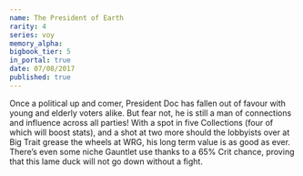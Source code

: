 ```yaml
---
name: The President of Earth
rarity: 4
series: voy
memory_alpha:
bigbook_tier: 5
in_portal: true
date: 07/08/2017
published: true
---
```


Once a political up and comer, President Doc has fallen out of favour with young and elderly voters alike. But fear not, he is still a man of connections and influence across all parties! With a spot in five Collections (four of which will boost stats), and a shot at two more should the lobbyists over at Big Trait grease the wheels at WRG, his long term value is as good as ever. There’s even some niche Gauntlet use thanks to a 65% Crit chance, proving that this lame duck will not go down without a fight.
